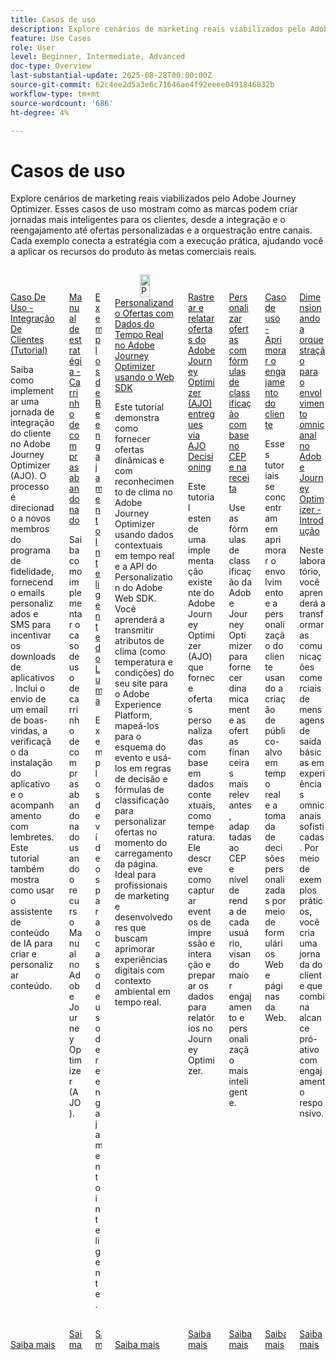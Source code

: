 ```yaml
---
title: Casos de uso
description: Explore cenários de marketing reais viabilizados pelo Adobe Journey Optimizer. Esses casos de uso mostram como as marcas podem criar jornadas mais inteligentes para os clientes, desde a integração e o reengajamento até ofertas personalizadas e a orquestração entre canais. Cada exemplo conecta a estratégia com a execução prática, ajudando você a aplicar os recursos do produto às metas comerciais reais.
feature: Use Cases
role: User
level: Beginner, Intermediate, Advanced
doc-type: Overview
last-substantial-update: 2025-08-28T00:00:00Z
source-git-commit: 62c4ee2d5a3e6c71646ae4f92eeee0491846832b
workflow-type: tm+mt
source-wordcount: '686'
ht-degree: 4%

---
```



# Casos de uso

Explore cenários de marketing reais viabilizados pelo Adobe Journey Optimizer. Esses casos de uso mostram como as marcas podem criar jornadas mais inteligentes para os clientes, desde a integração e o reengajamento até ofertas personalizadas e a orquestração entre canais. Cada exemplo conecta a estratégia com a execução prática, ajudando você a aplicar os recursos do produto às metas comerciais reais.

<!-- CARDS
* https://experienceleague.adobe.com/pt-br/docs/journey-optimizer-learn/tutorials/use-cases/customer-onboarding
* https://experienceleague.adobe.com/pt-br/docs/journey-optimizer-learn/tutorials/use-cases/abandoned-cart
* https://experienceleague.adobe.com/pt-br/docs/experience-platform/rtcdp/use-cases/personalization-insights-engagement/use-cases-luma
* https://experienceleague.adobe.com/pt-br/docs/journey-optimizer-learn/personalizing-offers-with-real-time-weather-data/introduction
* https://experienceleague.adobe.com/pt-br/docs/journey-optimizer-learn/reporting-on-ajo-od/introduction
* https://experienceleague.adobe.com/pt-br/docs/journey-optimizer-learn/personalizing-offers-with-ranking-formulas-based-on-user-zip-code-and-income/introduction
* https://experienceleague.adobe.com/pt-br/docs/journey-optimizer-learn/tutorials/use-cases/enhance-customer-engagement
* https://experienceleague.adobe.com/pt-br/docs/journey-optimizer-learn/scaling-orchestration-to-omnichannel-engagement/introduction
-->
<!-- START CARDS HTML - DO NOT MODIFY BY HAND -->
<div class="columns">
    <div class="column is-half-tablet is-half-desktop is-one-third-widescreen" aria-label="Use Case - Customer Onboarding (Tutorial)">
        <div class="card" style="height: 100%; display: flex; flex-direction: column; height: 100%;">
            <div class="card-image">
                <figure class="image x-is-16by9">
                    <a href="https://experienceleague.adobe.com/pt-br/docs/journey-optimizer-learn/tutorials/use-cases/customer-onboarding" title="Caso de uso - Integração de clientes (Tutorial)" target="_blank" rel="referrer">
                        <img class="is-bordered-r-small" src="https://video.tv.adobe.com/v/3440650/?format=jpeg&nocache=1756417587791" alt="Caso de uso - Integração de clientes (Tutorial)"
                             style="width: 100%; aspect-ratio: 16 / 9; object-fit: cover; overflow: hidden; display: block; margin: auto;">
                    </a>
                </figure>
            </div>
            <div class="card-content is-padded-small" style="display: flex; flex-direction: column; flex-grow: 1; justify-content: space-between;">
                <div class="top-card-content">
                    <p class="headline is-size-6 has-text-weight-bold">
                        <a href="https://experienceleague.adobe.com/pt-br/docs/journey-optimizer-learn/tutorials/use-cases/customer-onboarding" target="_blank" rel="referrer" title="Caso de uso - Integração de clientes (Tutorial)">Caso De Uso - Integração De Clientes (Tutorial)</a>
                    </p>
                    <p class="is-size-6">Saiba como implementar uma jornada de integração do cliente no Adobe Journey Optimizer (AJO). ​O processo é direcionado a novos membros do programa de fidelidade, fornecendo emails personalizados e SMS para incentivar os downloads de aplicativos. ​Inclui o envio de um email de boas-vindas, a verificação da instalação do aplicativo e o acompanhamento com lembretes. ​Este tutorial também mostra como usar o assistente de conteúdo de IA para criar e personalizar conteúdo.</p>
                </div>
                <a href="https://experienceleague.adobe.com/pt-br/docs/journey-optimizer-learn/tutorials/use-cases/customer-onboarding" target="_blank" rel="referrer" class="spectrum-Button spectrum-Button--outline spectrum-Button--primary spectrum-Button--sizeM" style="align-self: flex-start; margin-top: 1rem;">
                    <span class="spectrum-Button-label has-no-wrap has-text-weight-bold">Saiba mais</span>
                </a>
            </div>
        </div>
    </div>
    <div class="column is-half-tablet is-half-desktop is-one-third-widescreen" aria-label="Use Case Playbook - Abandoned shopping cart">
        <div class="card" style="height: 100%; display: flex; flex-direction: column; height: 100%;">
            <div class="card-image">
                <figure class="image x-is-16by9">
                    <a href="https://experienceleague.adobe.com/pt-br/docs/journey-optimizer-learn/tutorials/use-cases/abandoned-cart" title="Manual de caso de uso - Carrinho de compras abandonado" target="_blank" rel="referrer">
                        <img class="is-bordered-r-small" src="https://video.tv.adobe.com/v/3443964/?format=jpeg&nocache=1756417587818" alt="Manual de caso de uso - Carrinho de compras abandonado"
                             style="width: 100%; aspect-ratio: 16 / 9; object-fit: cover; overflow: hidden; display: block; margin: auto;">
                    </a>
                </figure>
            </div>
            <div class="card-content is-padded-small" style="display: flex; flex-direction: column; flex-grow: 1; justify-content: space-between;">
                <div class="top-card-content">
                    <p class="headline is-size-6 has-text-weight-bold">
                        <a href="https://experienceleague.adobe.com/pt-br/docs/journey-optimizer-learn/tutorials/use-cases/abandoned-cart" target="_blank" rel="referrer" title="Manual de caso de uso - Carrinho de compras abandonado">Manual de estratégia - Carrinho de compras abandonado</a>
                    </p>
                    <p class="is-size-6">Saiba como implementar o caso de uso de carrinho de compras abandonado usando o recurso Manual no Adobe Journey Optimizer (AJO).</p>
                </div>
                <a href="https://experienceleague.adobe.com/pt-br/docs/journey-optimizer-learn/tutorials/use-cases/abandoned-cart" target="_blank" rel="referrer" class="spectrum-Button spectrum-Button--outline spectrum-Button--primary spectrum-Button--sizeM" style="align-self: flex-start; margin-top: 1rem;">
                    <span class="spectrum-Button-label has-no-wrap has-text-weight-bold">Saiba mais</span>
                </a>
            </div>
        </div>
    </div>
    <div class="column is-half-tablet is-half-desktop is-one-third-widescreen" aria-label="Intelligent Re-engagement Luma examples">
        <div class="card" style="height: 100%; display: flex; flex-direction: column; height: 100%;">
            <div class="card-image">
                <figure class="image x-is-16by9">
                    <a href="https://experienceleague.adobe.com/pt-br/docs/experience-platform/rtcdp/use-cases/personalization-insights-engagement/use-cases-luma" title="Exemplos do Luma de reengajamento inteligente" target="_blank" rel="referrer">
                        <img class="is-bordered-r-small" src="https://video.tv.adobe.com/v/3425184/?format=jpeg&nocache=1756417587792" alt="Exemplos do Luma de reengajamento inteligente"
                             style="width: 100%; aspect-ratio: 16 / 9; object-fit: cover; overflow: hidden; display: block; margin: auto;">
                    </a>
                </figure>
            </div>
            <div class="card-content is-padded-small" style="display: flex; flex-direction: column; flex-grow: 1; justify-content: space-between;">
                <div class="top-card-content">
                    <p class="headline is-size-6 has-text-weight-bold">
                        <a href="https://experienceleague.adobe.com/pt-br/docs/experience-platform/rtcdp/use-cases/personalization-insights-engagement/use-cases-luma" target="_blank" rel="referrer" title="Exemplos do Luma de reengajamento inteligente">Exemplos de Reengajamento Inteligente do Luma</a>
                    </p>
                    <p class="is-size-6">Exemplos de vídeos para o caso de uso de reengajamento inteligente.</p>
                </div>
                <a href="https://experienceleague.adobe.com/pt-br/docs/experience-platform/rtcdp/use-cases/personalization-insights-engagement/use-cases-luma" target="_blank" rel="referrer" class="spectrum-Button spectrum-Button--outline spectrum-Button--primary spectrum-Button--sizeM" style="align-self: flex-start; margin-top: 1rem;">
                    <span class="spectrum-Button-label has-no-wrap has-text-weight-bold">Saiba mais</span>
                </a>
            </div>
        </div>
    </div>
    <div class="column is-half-tablet is-half-desktop is-one-third-widescreen" aria-label="Personalizing Offers with Real-Time Weather Data in Adobe Journey Optimizer using Web SDK">
        <div class="card" style="height: 100%; display: flex; flex-direction: column; height: 100%;">
            <div class="card-image">
                <figure class="image x-is-16by9">
                    <a href="https://experienceleague.adobe.com/pt-br/docs/journey-optimizer-learn/personalizing-offers-with-real-time-weather-data/introduction" title="Personalização de ofertas com dados meteorológicos em tempo real no Adobe Journey Optimizer usando o Web SDK" target="_blank" rel="referrer">
                        <img class="is-bordered-r-small" src="https://experienceleague.adobe.com/pt-br/docs/journey-optimizer-learn/personalizing-offers-with-real-time-weather-data/introduction./media_11e634b7fcda118d76753129e5511697a1e5145de.png?width=400&format=png&optimize=medium" alt="Personalização de ofertas com dados meteorológicos em tempo real no Adobe Journey Optimizer usando o Web SDK"
                             style="width: 100%; aspect-ratio: 16 / 9; object-fit: cover; overflow: hidden; display: block; margin: auto;">
                    </a>
                </figure>
            </div>
            <div class="card-content is-padded-small" style="display: flex; flex-direction: column; flex-grow: 1; justify-content: space-between;">
                <div class="top-card-content">
                    <p class="headline is-size-6 has-text-weight-bold">
                        <a href="https://experienceleague.adobe.com/pt-br/docs/journey-optimizer-learn/personalizing-offers-with-real-time-weather-data/introduction" target="_blank" rel="referrer" title="Personalização de ofertas com dados meteorológicos em tempo real no Adobe Journey Optimizer usando o Web SDK">Personalizando Ofertas com Dados do Tempo Real no Adobe Journey Optimizer usando o Web SDK</a>
                    </p>
                    <p class="is-size-6">Este tutorial demonstra como fornecer ofertas dinâmicas e com reconhecimento de clima no Adobe Journey Optimizer usando dados contextuais em tempo real e a API do Personalization do Adobe Web SDK. Você aprenderá a transmitir atributos de clima (como temperatura e condições) do seu site para o Adobe Experience Platform, mapeá-los para o esquema do evento e usá-los em regras de decisão e fórmulas de classificação para personalizar ofertas no momento do carregamento da página. Ideal para profissionais de marketing e desenvolvedores que buscam aprimorar experiências digitais com contexto ambiental em tempo real.</p>
                </div>
                <a href="https://experienceleague.adobe.com/pt-br/docs/journey-optimizer-learn/personalizing-offers-with-real-time-weather-data/introduction" target="_blank" rel="referrer" class="spectrum-Button spectrum-Button--outline spectrum-Button--primary spectrum-Button--sizeM" style="align-self: flex-start; margin-top: 1rem;">
                    <span class="spectrum-Button-label has-no-wrap has-text-weight-bold">Saiba mais</span>
                </a>
            </div>
        </div>
    </div>
    <div class="column is-half-tablet is-half-desktop is-one-third-widescreen" aria-label="Track and Report Adobe Journey Optimizer (AJO) Offers delivered via AJO Decisioning">
        <div class="card" style="height: 100%; display: flex; flex-direction: column; height: 100%;">
            <div class="card-image">
                <figure class="image x-is-16by9">
                    <a href="https://experienceleague.adobe.com/pt-br/docs/journey-optimizer-learn/reporting-on-ajo-od/introduction" title="Rastrear e relatar ofertas do Adobe Journey Optimizer (AJO) fornecidas pelo AJO Decisioning" target="_blank" rel="referrer">
                        <img class="is-bordered-r-small" src="https://experienceleague.adobe.com/pt-br/docs/journey-optimizer-learn/reporting-on-ajo-od/introduction./media_1fb3a58c60be3873b773f9ba694350319c4b8dc4f.png?width=400&format=png&optimize=medium" alt="Rastrear e relatar ofertas do Adobe Journey Optimizer (AJO) fornecidas pelo AJO Decisioning"
                             style="width: 100%; aspect-ratio: 16 / 9; object-fit: cover; overflow: hidden; display: block; margin: auto;">
                    </a>
                </figure>
            </div>
            <div class="card-content is-padded-small" style="display: flex; flex-direction: column; flex-grow: 1; justify-content: space-between;">
                <div class="top-card-content">
                    <p class="headline is-size-6 has-text-weight-bold">
                        <a href="https://experienceleague.adobe.com/pt-br/docs/journey-optimizer-learn/reporting-on-ajo-od/introduction" target="_blank" rel="referrer" title="Rastrear e relatar ofertas do Adobe Journey Optimizer (AJO) fornecidas pelo AJO Decisioning">Rastrear e relatar ofertas do Adobe Journey Optimizer (AJO) entregues via AJO Decisioning</a>
                    </p>
                    <p class="is-size-6">Este tutorial estende uma implementação existente do Adobe Journey Optimizer (AJO) que fornece ofertas personalizadas com base em dados contextuais, como temperatura. Ele descreve como capturar eventos de impressão e interação e preparar os dados para relatórios no Journey Optimizer.</p>
                </div>
                <a href="https://experienceleague.adobe.com/pt-br/docs/journey-optimizer-learn/reporting-on-ajo-od/introduction" target="_blank" rel="referrer" class="spectrum-Button spectrum-Button--outline spectrum-Button--primary spectrum-Button--sizeM" style="align-self: flex-start; margin-top: 1rem;">
                    <span class="spectrum-Button-label has-no-wrap has-text-weight-bold">Saiba mais</span>
                </a>
            </div>
        </div>
    </div>
    <div class="column is-half-tablet is-half-desktop is-one-third-widescreen" aria-label="Personalize Offers with Ranking formulas Based on Zip Code and Income">
        <div class="card" style="height: 100%; display: flex; flex-direction: column; height: 100%;">
            <div class="card-image">
                <figure class="image x-is-16by9">
                    <a href="https://experienceleague.adobe.com/pt-br/docs/journey-optimizer-learn/personalizing-offers-with-ranking-formulas-based-on-user-zip-code-and-income/introduction" title="Personalizar ofertas com fórmulas de classificação com base no CEP e na receita" target="_blank" rel="referrer">
                        <img class="is-bordered-r-small" src="https://cdn.experienceleague.adobe.com/thumb/exl-cards/tutorial.png" alt="Personalizar ofertas com fórmulas de classificação com base no CEP e na receita"
                             style="width: 100%; aspect-ratio: 16 / 9; object-fit: cover; overflow: hidden; display: block; margin: auto;">
                    </a>
                </figure>
            </div>
            <div class="card-content is-padded-small" style="display: flex; flex-direction: column; flex-grow: 1; justify-content: space-between;">
                <div class="top-card-content">
                    <p class="headline is-size-6 has-text-weight-bold">
                        <a href="https://experienceleague.adobe.com/pt-br/docs/journey-optimizer-learn/personalizing-offers-with-ranking-formulas-based-on-user-zip-code-and-income/introduction" target="_blank" rel="referrer" title="Personalizar ofertas com fórmulas de classificação com base no CEP e na receita">Personalizar ofertas com fórmulas de classificação com base no CEP e na receita</a>
                    </p>
                    <p class="is-size-6">Use as fórmulas de classificação da Adobe Journey Optimizer para fornecer dinamicamente as ofertas financeiras mais relevantes, adaptadas ao CEP e nível de renda de cada usuário, visando maior engajamento e personalização mais inteligente.</p>
                </div>
                <a href="https://experienceleague.adobe.com/pt-br/docs/journey-optimizer-learn/personalizing-offers-with-ranking-formulas-based-on-user-zip-code-and-income/introduction" target="_blank" rel="referrer" class="spectrum-Button spectrum-Button--outline spectrum-Button--primary spectrum-Button--sizeM" style="align-self: flex-start; margin-top: 1rem;">
                    <span class="spectrum-Button-label has-no-wrap has-text-weight-bold">Saiba mais</span>
                </a>
            </div>
        </div>
    </div>
    <div class="column is-half-tablet is-half-desktop is-one-third-widescreen" aria-label="Use Case - Enhance customer engagement">
        <div class="card" style="height: 100%; display: flex; flex-direction: column; height: 100%;">
            <div class="card-image">
                <figure class="image x-is-16by9">
                    <a href="https://experienceleague.adobe.com/pt-br/docs/journey-optimizer-learn/tutorials/use-cases/enhance-customer-engagement" title="Caso de uso: aprimorar o engajamento do cliente" target="_blank" rel="referrer">
                        <img class="is-bordered-r-small" src="https://cdn.experienceleague.adobe.com/thumb/exl-cards/tutorial.png" alt="Caso de uso: aprimorar o engajamento do cliente"
                             style="width: 100%; aspect-ratio: 16 / 9; object-fit: cover; overflow: hidden; display: block; margin: auto;">
                    </a>
                </figure>
            </div>
            <div class="card-content is-padded-small" style="display: flex; flex-direction: column; flex-grow: 1; justify-content: space-between;">
                <div class="top-card-content">
                    <p class="headline is-size-6 has-text-weight-bold">
                        <a href="https://experienceleague.adobe.com/pt-br/docs/journey-optimizer-learn/tutorials/use-cases/enhance-customer-engagement" target="_blank" rel="referrer" title="Caso de uso: aprimorar o engajamento do cliente">Caso de uso - Aprimorar o engajamento do cliente</a>
                    </p>
                    <p class="is-size-6">Esses tutoriais se concentram em aprimorar o envolvimento e a personalização do cliente usando a criação de público-alvo em tempo real e a tomada de decisões personalizadas por meio de formulários Web e páginas da Web.</p>
                </div>
                <a href="https://experienceleague.adobe.com/pt-br/docs/journey-optimizer-learn/tutorials/use-cases/enhance-customer-engagement" target="_blank" rel="referrer" class="spectrum-Button spectrum-Button--outline spectrum-Button--primary spectrum-Button--sizeM" style="align-self: flex-start; margin-top: 1rem;">
                    <span class="spectrum-Button-label has-no-wrap has-text-weight-bold">Saiba mais</span>
                </a>
            </div>
        </div>
    </div>
    <div class="column is-half-tablet is-half-desktop is-one-third-widescreen" aria-label="Scaling orchestration to omnichannel engagement in Adobe Journey Optimizer - Introduction">
        <div class="card" style="height: 100%; display: flex; flex-direction: column; height: 100%;">
            <div class="card-image">
                <figure class="image x-is-16by9">
                    <a href="https://experienceleague.adobe.com/pt-br/docs/journey-optimizer-learn/scaling-orchestration-to-omnichannel-engagement/introduction" title="Dimensionar a orquestração para o envolvimento omnicanal no Adobe Journey Optimizer - Introdução" target="_blank" rel="referrer">
                        <img class="is-bordered-r-small" src="https://video.tv.adobe.com/v/3457828/?format=jpeg&nocache=1756417587802" alt="Dimensionar a orquestração para o envolvimento omnicanal no Adobe Journey Optimizer - Introdução"
                             style="width: 100%; aspect-ratio: 16 / 9; object-fit: cover; overflow: hidden; display: block; margin: auto;">
                    </a>
                </figure>
            </div>
            <div class="card-content is-padded-small" style="display: flex; flex-direction: column; flex-grow: 1; justify-content: space-between;">
                <div class="top-card-content">
                    <p class="headline is-size-6 has-text-weight-bold">
                        <a href="https://experienceleague.adobe.com/pt-br/docs/journey-optimizer-learn/scaling-orchestration-to-omnichannel-engagement/introduction" target="_blank" rel="referrer" title="Dimensionar a orquestração para o envolvimento omnicanal no Adobe Journey Optimizer - Introdução">Dimensionando a orquestração para o envolvimento omnicanal no Adobe Journey Optimizer - Introdução</a>
                    </p>
                    <p class="is-size-6">Neste laboratório, você aprenderá a transformar as comunicações comerciais de mensagens de saída básicas em experiências omnicanais sofisticadas. Por meio de exemplos práticos, você cria uma jornada do cliente que combina alcance pró-ativo com engajamento responsivo.</p>
                </div>
                <a href="https://experienceleague.adobe.com/pt-br/docs/journey-optimizer-learn/scaling-orchestration-to-omnichannel-engagement/introduction" target="_blank" rel="referrer" class="spectrum-Button spectrum-Button--outline spectrum-Button--primary spectrum-Button--sizeM" style="align-self: flex-start; margin-top: 1rem;">
                    <span class="spectrum-Button-label has-no-wrap has-text-weight-bold">Saiba mais</span>
                </a>
            </div>
        </div>
    </div>
</div>
<!-- END CARDS HTML - DO NOT MODIFY BY HAND -->
